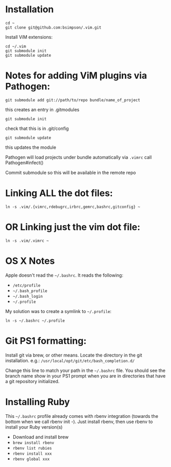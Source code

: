 # Installation

```
cd ~
git clone git@github.com:bsimpson/.vim.git
```

Install ViM extensions:

```
cd ~/.vim
git submodule init
git submodule update
```

# Notes for adding ViM plugins via Pathogen:

```
git submodule add git://path/to/repo bundle/name_of_project
```

this creates an entry in .gitmodules

```
git submodule init
```

check that this is in .git/config

```
git submodule update
```

this updates the module

Pathogen will load projects under bundle automatically via `.vimrc` call Pathogen#infect()

Commit submodule so this will be available in the remote repo

# Linking ALL the dot files:

```
ln -s .vim/.{vimrc,rdebugrc,irbrc,gemrc,bashrc,gitconfig} ~
```

# OR Linking just the vim dot file:

```
ln -s .vim/.vimrc ~
```

# OS X Notes

Apple doesn't read the `~/.bashrc`. It reads the following:

* `/etc/profile`
* `~/.bash_profile`
* `~/.bash_login`
* `~/.profile`

My solution was to create a symlink to `~/.profile`:

```
ln -s ~/.bashrc ~/.profile
```

# Git PS1 formatting:

Install git via brew, or other means. Locate the directory in the git installation. 
e.g.: `/usr/local/opt/git/etc/bash_completion.d/`

Change this line to match your path in the `~/.bashrc` file. You should see the branch name show in your PS1 
prompt when you are in directories that have a git repository initialized.  

# Installing Ruby

This `~/.bashrc` profile already comes with rbenv integration (towards the bottom when we call rbenv init -). Just install rbenv, then use rbenv to install your Ruby version(s)

* Download and install brew
* `brew install rbenv`
* `rbenv list rubies`
* `rbenv install xxx`
* `rbenv global xxx`
